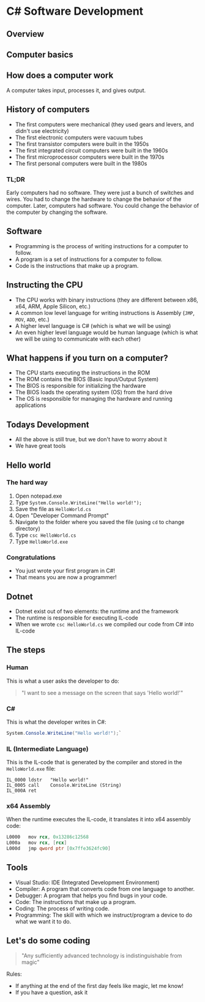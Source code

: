 # C# Software Development

## Overview

## Computer basics

## How does a computer work
A computer takes input, processes it, and gives output. 

<!-- We call this "computing" or "processing" -->

## History of computers
- The first computers were mechanical (they used gears and levers, and didn't use electricity)
- The first electronic computers were vacuum tubes
- The first transistor computers were built in the 1950s
- The first integrated circuit computers were built in the 1960s
- The first microprocessor computers were built in the 1970s
- The first personal computers were built in the 1980s

### TL;DR
Early computers had no software. They were just a bunch of switches and wires. You had to change the hardware to change the behavior of the computer. Later, computers had software. You could change the behavior of the computer by changing the software.

<!--Imagine that todays computer suddenly became read-only. You could not change the software. You could only change the hardware. What would you do? -->

## Software 
- Programming is the process of writing instructions for a computer to follow.
- A program is a set of instructions for a computer to follow.
- Code is the instructions that make up a program.

## Instructing the CPU
- The CPU works with binary instructions (they are different between x86, x64, ARM, Apple Silicon, etc.)
- A common low level language for writing instructions is Assembly (`JMP`, `MOV`, `ADD`, etc.)
- A higher level language is C# (which is what we will be using)
- An even higher level language would be human language (which is what we will be using to communicate with each other)

<!-- Basically our job as developers is translating-->

## What happens if you turn on a computer?
- The CPU starts executing the instructions in the ROM
- The ROM contains the BIOS (Basic Input/Output System)
- The BIOS is responsible for initializing the hardware
- The BIOS loads the operating system (OS) from the hard drive
- The OS is responsible for managing the hardware and running applications

## Todays Development
- All the above is still true, but we don't have to worry about it
- We have great tools

<!--In the past a wrong instruction at the wrong time could blow up the computer, this is no longer case. -->

## Hello world

### The hard way

<!-- Because we can... -->

1. Open notepad.exe
2. Type `System.Console.WriteLine("Hello world!");`
3. Save the file as `HelloWorld.cs`
4. Open "Developer Command Prompt"
5. Navigate to the folder where you saved the file (using `cd` to change directory)
6. Type `csc HelloWorld.cs`
7. Type `HelloWorld.exe`

### Congratulations

- You just wrote your first program in C#!
- That means you are now a programmer!

## Dotnet
- Dotnet exist out of two elements: the runtime and the framework
- The runtime is responsible for executing IL-code
- When we wrote `csc HelloWorld.cs` we compiled our code from C# into IL-code

## The steps

### Human
This is what a user asks the developer to do:
> "I want to see a message on the screen that says 'Hello world!'"

### C#
This is what the developer writes in C#:
```cs
System.Console.WriteLine("Hello world!");`
```
### IL (Intermediate Language)
This is the IL-code that is generated by the compiler and stored in the `HelloWorld.exe` file:
```il
IL_0000	ldstr	"Hello world!"
IL_0005	call	Console.WriteLine (String)
IL_000A	ret	
```

### x64 Assembly
When the runtime executes the IL-code, it translates it into x64 assembly code:

```asm
L0000	mov	rcx, 0x13286c12568
L000a	mov	rcx, [rcx]
L000d	jmp	qword ptr [0x7ffe3624fc90]
```

## Tools
- Visual Studio: IDE (Integrated Development Environment)
- Compiler: A program that converts code from one language to another.
- Debugger: A program that helps you find bugs in your code.
- Code: The instructions that make up a program.
- Coding: The process of writing code.
- Programming: The skill with which we instruct/program a device to do what we want it to do.

## Let's do some coding

> "Any sufficiently advanced technology is indistinguishable from magic"

Rules:
- If anything at the end of the first day feels like magic, let me know!
- If you have a question, ask it